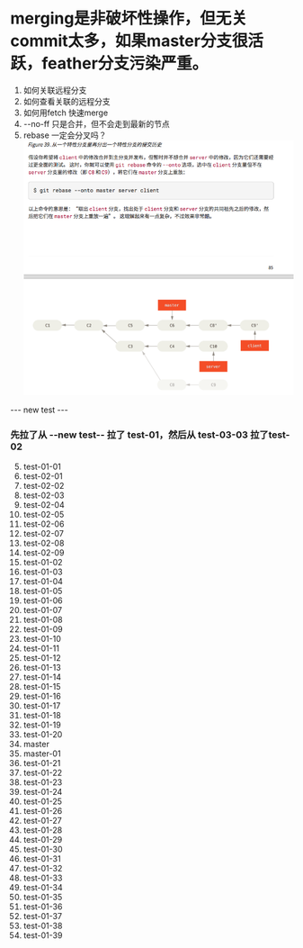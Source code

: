 # merging是非破坏性操作，但无关commit太多，如果master分支很活跃，feather分支污染严重。

1. 如何关联远程分支
2. 如何查看关联的远程分支
3. 如何用fetch 快速merge
4. --no-ff 只是合并，但不会走到最新的节点
5. rebase 一定会分叉吗？
![实现一下](2019-11-16-02-02-22.png)

--- new test ---
### 先拉了从 --new test-- 拉了 test-01，然后从 test-03-03 拉了test-02

5. test-01-01
6. test-02-01
7. test-02-02
8. test-02-03
9. test-02-04
10. test-02-05
11. test-02-06
12. test-02-07
13. test-02-08
14. test-02-09
15. test-01-02
16. test-01-03
17. test-01-04
18. test-01-05
19. test-01-06
20. test-01-07
21. test-01-08
22. test-01-09
23. test-01-10
24. test-01-11
25. test-01-12
26. test-01-13
27. test-01-14
28. test-01-15
29. test-01-16
30. test-01-17
31. test-01-18
32. test-01-19
33. test-01-20
34. master
35. master-01
35. test-01-21
36. test-01-22
37. test-01-23
38. test-01-24
39. test-01-25
40. test-01-26
41. test-01-27
42. test-01-28
43. test-01-29
44. test-01-30
45. test-01-31
46. test-01-32
47. test-01-33
48. test-01-34
49. test-01-35
50. test-01-36
51. test-01-37
52. test-01-38
53. test-01-39
